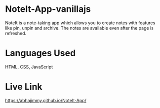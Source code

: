 # NoteIt-App-vanillajs
NoteIt is a note-taking app which allows you to create notes with features like pin, unpin and archive. The notes are available even after the page is refreshed.
# Languages Used 
HTML, CSS, JavaScript
# Live Link
https://abhajimmy.github.io/NoteIt-App/
